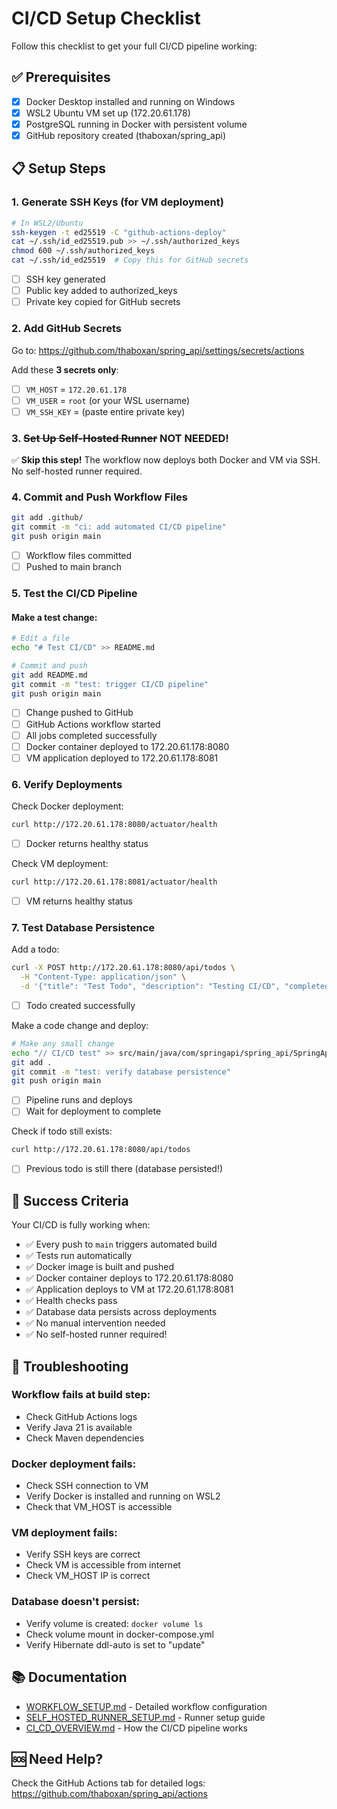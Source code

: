 # CI/CD Setup Checklist

Follow this checklist to get your full CI/CD pipeline working:

## ✅ Prerequisites
- [x] Docker Desktop installed and running on Windows
- [x] WSL2 Ubuntu VM set up (172.20.61.178)
- [x] PostgreSQL running in Docker with persistent volume
- [x] GitHub repository created (thaboxan/spring_api)

## 📋 Setup Steps

### 1. Generate SSH Keys (for VM deployment)
```bash
# In WSL2/Ubuntu
ssh-keygen -t ed25519 -C "github-actions-deploy"
cat ~/.ssh/id_ed25519.pub >> ~/.ssh/authorized_keys
chmod 600 ~/.ssh/authorized_keys
cat ~/.ssh/id_ed25519  # Copy this for GitHub secrets
```

- [ ] SSH key generated
- [ ] Public key added to authorized_keys
- [ ] Private key copied for GitHub secrets

### 2. Add GitHub Secrets
Go to: https://github.com/thaboxan/spring_api/settings/secrets/actions

Add these **3 secrets only**:
- [ ] `VM_HOST` = `172.20.61.178`
- [ ] `VM_USER` = `root` (or your WSL username)
- [ ] `VM_SSH_KEY` = (paste entire private key)

### 3. ~~Set Up Self-Hosted Runner~~ **NOT NEEDED!**
✅ **Skip this step!** The workflow now deploys both Docker and VM via SSH.
No self-hosted runner required.

### 4. Commit and Push Workflow Files
```bash
git add .github/
git commit -m "ci: add automated CI/CD pipeline"
git push origin main
```

- [ ] Workflow files committed
- [ ] Pushed to main branch

### 5. Test the CI/CD Pipeline

#### Make a test change:
```bash
# Edit a file
echo "# Test CI/CD" >> README.md

# Commit and push
git add README.md
git commit -m "test: trigger CI/CD pipeline"
git push origin main
```

- [ ] Change pushed to GitHub
- [ ] GitHub Actions workflow started
- [ ] All jobs completed successfully
- [ ] Docker container deployed to 172.20.61.178:8080
- [ ] VM application deployed to 172.20.61.178:8081

### 6. Verify Deployments

Check Docker deployment:
```bash
curl http://172.20.61.178:8080/actuator/health
```
- [ ] Docker returns healthy status

Check VM deployment:
```bash
curl http://172.20.61.178:8081/actuator/health
```
- [ ] VM returns healthy status

### 7. Test Database Persistence

Add a todo:
```bash
curl -X POST http://172.20.61.178:8080/api/todos \
  -H "Content-Type: application/json" \
  -d '{"title": "Test Todo", "description": "Testing CI/CD", "completed": false}'
```
- [ ] Todo created successfully

Make a code change and deploy:
```bash
# Make any small change
echo "// CI/CD test" >> src/main/java/com/springapi/spring_api/SpringApiApplication.java
git add .
git commit -m "test: verify database persistence"
git push origin main
```
- [ ] Pipeline runs and deploys
- [ ] Wait for deployment to complete

Check if todo still exists:
```bash
curl http://172.20.61.178:8080/api/todos
```
- [ ] Previous todo is still there (database persisted!)

## 🎉 Success Criteria

Your CI/CD is fully working when:
- ✅ Every push to `main` triggers automated build
- ✅ Tests run automatically
- ✅ Docker image is built and pushed
- ✅ Docker container deploys to 172.20.61.178:8080
- ✅ Application deploys to VM at 172.20.61.178:8081
- ✅ Health checks pass
- ✅ Database data persists across deployments
- ✅ No manual intervention needed
- ✅ No self-hosted runner required!

## 🔧 Troubleshooting

### Workflow fails at build step:
- Check GitHub Actions logs
- Verify Java 21 is available
- Check Maven dependencies

### Docker deployment fails:
- Check SSH connection to VM
- Verify Docker is installed and running on WSL2
- Check that VM_HOST is accessible

### VM deployment fails:
- Verify SSH keys are correct
- Check VM is accessible from internet
- Check VM_HOST IP is correct

### Database doesn't persist:
- Verify volume is created: `docker volume ls`
- Check volume mount in docker-compose.yml
- Verify Hibernate ddl-auto is set to "update"

## 📚 Documentation

- [WORKFLOW_SETUP.md](WORKFLOW_SETUP.md) - Detailed workflow configuration
- [SELF_HOSTED_RUNNER_SETUP.md](SELF_HOSTED_RUNNER_SETUP.md) - Runner setup guide
- [CI_CD_OVERVIEW.md](CI_CD_OVERVIEW.md) - How the CI/CD pipeline works

## 🆘 Need Help?

Check the GitHub Actions tab for detailed logs:
https://github.com/thaboxan/spring_api/actions
